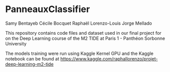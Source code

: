 # PanneauxClassifier

Samy Bentayeb
Cécile Bocquet
Raphaël Lorenzo-Louis
Jorge Mellado

This repository contains code files and dataset used in our final project for on the Deep Learning course of the M2 TIDE at Paris 1 - Panthéon Sorbonne University

The models training were run using Kaggle Kernel GPU and the Kaggle notebook can be found at https://www.kaggle.com/raphallorenzo/projet-deep-learning-m2-tide
